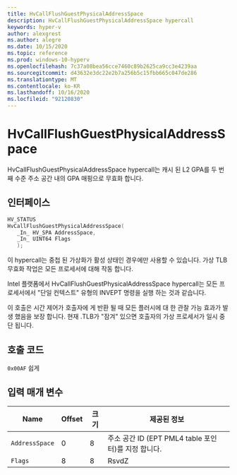 ```yaml
---
title: HvCallFlushGuestPhysicalAddressSpace
description: HvCallFlushGuestPhysicalAddressSpace hypercall
keywords: hyper-v
author: alexgrest
ms.author: alegre
ms.date: 10/15/2020
ms.topic: reference
ms.prod: windows-10-hyperv
ms.openlocfilehash: 7c37a08bea56cce7460c89b2625ca9cc3e4239aa
ms.sourcegitcommit: d43632e3dc22e2b7a256b5c15fbb665c047de286
ms.translationtype: MT
ms.contentlocale: ko-KR
ms.lasthandoff: 10/16/2020
ms.locfileid: "92120830"
---
```

# <a name="hvcallflushguestphysicaladdressspace"></a>HvCallFlushGuestPhysicalAddressSpace

HvCallFlushGuestPhysicalAddressSpace hypercall는 캐시 된 L2 GPA를 두 번째 수준 주소 공간 내의 GPA 매핑으로 무효화 합니다.

## <a name="interface"></a>인터페이스

 ```c
HV_STATUS
HvCallFlushGuestPhysicalAddressSpace(
    _In_ HV_SPA AddressSpace,
    _In_ UINT64 Flags
    );
 ```

이 hypercall는 중첩 된 가상화가 활성 상태인 경우에만 사용할 수 있습니다. 가상 TLB 무효화 작업은 모든 프로세서에 대해 작동 합니다.

Intel 플랫폼에서 HvCallFlushGuestPhysicalAddressSpace hypercall는 모든 프로세서에서 "단일 컨텍스트" 유형의 INVEPT 명령을 실행 하는 것과 같습니다.

이 호출은 시간 제어가 호출자에 게 반환 될 때 모든 플러시에 대 한 관찰 가능 효과가 발생 했음을 보장 합니다.
현재 .TLB가 "잠겨" 있으면 호출자의 가상 프로세서가 일시 중단 됩니다.

## <a name="call-code"></a>호출 코드

`0x00AF` 쉽게

## <a name="input-parameters"></a>입력 매개 변수

| Name                    | Offset     | 크기     | 제공된 정보                      |
|-------------------------|------------|----------|-------------------------------------------|
| `AddressSpace`          | 0          | 8        | 주소 공간 ID (EPT PML4 table 포인터)를 지정 합니다. |
| `Flags`                 | 8          | 8        | RsvdZ                                     |